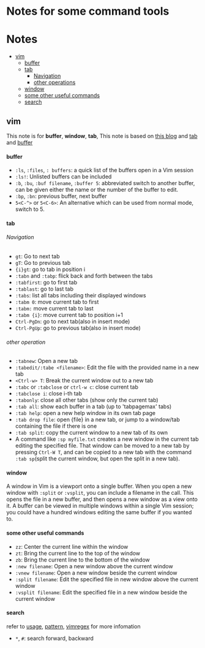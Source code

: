 # Notes for some command tools
# Notes
* [vim](#vim)
  * [buffer](#buffer)
  * [tab](#tab)
    * [Navigation](#Navigation)
    * [other operations](#other-operation)
  * [window](#window)
  * [some other useful commands](#some-other-useful-commands)
  * [search](#search)
  
## vim
This note is for **buffer**, **window**, **tab**, This note is based on [this blog](https://sanctum.geek.nz/arabesque/buffers-windows-tabs/) and [tab](http://vim.wikia.com/wiki/Using_tab_pages) and [buffer](http://vim.wikia.com/wiki/Easier_buffer_switching)

#### buffer
* `:ls`, `:files`, `: buffers`: a quick list of the buffers open in a Vim session
* `:ls!`: Unlisted buffers can be included
* `:b`, `:bu`, `:buf filename`, `:buffer 5`: abbreviated switch to another buffer, can be given either the name or the number of the buffer to edit. 
* `:bp`, `:bn`: previous buffer, next buffer
* `5<C-^>` or `5<C-6>`: An alternative which can be used from normal mode, switch to 5.
#### tab
###### Navigation
* `gt`: Go to next tab
* `gT`: Go to previous tab
* `{i}gt`: go to tab in position i
* `:tabn` and `:tabp`: flick back and forth between the tabs
* `:tabfirst`: go to first tab
* `:tablast`: go to last tab
* `:tabs`: list all tabs including their displayed windows
* `:tabm 0`: move current tab to first
* `:tabm:` move current tab to last
* `:tabm {i}`: move current tab to position i+1
* `Ctrl-PgDn`: go to next tab(also in insert mode)
* `Ctrl-PgUp`: go to previous tab(also in insert mode)
###### other operation
* `:tabnew`: Open a new tab
* `:tabedit/:tabe <filename>`: Edit the file with the provided name in a new tab
* `<Ctrl-w> T`: Break the current window out to a new tab
* `:tabc` or `:tabclose` or `ctrl-w c`: close current tab
* `:tabclose i`: close i-th tab
* `:tabonly`: close all other tabs (show only the current tab)
* `:tab all`: show each buffer in a tab (up to 'tabpagemax' tabs)
* `:tab help`: open a new help window in its own tab page
* `:tab drop file`: open {file} in a new tab, or jump to a window/tab containing the file if there is one
* `:tab split`: copy the current window to a new tab of its own
* A command like `:sp myfile.txt` creates a new window in the current tab editing the specified file. That window can be moved to a new tab by pressing `Ctrl-W T`, and can be copied to a new tab with the command `:tab sp`(split the current window, but open the split in a new tab). 
#### window
A window in Vim is a viewport onto a single buffer. When you open a new window with `:split` or `:vsplit`, you can include a filename in the call. This opens the file in a new buffer, and then opens a new window as a view onto it. A buffer can be viewed in multiple windows within a single Vim session; you could have a hundred windows editing the same buffer if you wanted to.

#### some other useful commands
* `zz`: Center the current line within the window
* `zt`: Bring the current line to the top of the window
* `zb`: Bring the current line to the bottom of the window
* `:new filename`: Open a new window above the current window
* `:vnew filename`: Open a new window beside the current window
* `:split filename`: Edit the specified file in new window above the current window
* `:vsplit filename`: Edit the specified file in a new window beside the current window
#### search
refer to [usage](http://vim.wikia.com/wiki/Searching), [pattern](http://vim.wikia.com/wiki/Search_patterns), [vimregex](http://vimregex.com/) for more infomation
* `*`, `#`: search forward, backward

